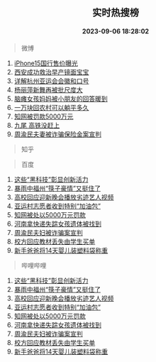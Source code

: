 <div align="center"><h2>实时热搜榜</h2><h4>2023-09-06 18:28:02</h4></div>

> 微博  

1. [iPhone15国行售价曝光](https://s.weibo.com/weibo?q=%23iPhone15%E5%9B%BD%E8%A1%8C%E5%94%AE%E4%BB%B7%E6%9B%9D%E5%85%89%23&t=31&band_rank=1&Refer=top)<br />
2. [西安成功救治早产镜面宝宝](https://s.weibo.com/weibo?q=%23%E8%A5%BF%E5%AE%89%E6%88%90%E5%8A%9F%E6%95%91%E6%B2%BB%E6%97%A9%E4%BA%A7%E9%95%9C%E9%9D%A2%E5%AE%9D%E5%AE%9D%23&t=31&band_rank=2&Refer=top)<br />
3. [详解杭州亚运会会徽和口号](https://s.weibo.com/weibo?q=%23%E8%AF%A6%E8%A7%A3%E6%9D%AD%E5%B7%9E%E4%BA%9A%E8%BF%90%E4%BC%9A%E4%BC%9A%E5%BE%BD%E5%92%8C%E5%8F%A3%E5%8F%B7%23&t=31&band_rank=3&Refer=top)<br />
4. [杨丽萍新舞再被批尺度大](https://s.weibo.com/weibo?q=%23%E6%9D%A8%E4%B8%BD%E8%90%8D%E6%96%B0%E8%88%9E%E5%86%8D%E8%A2%AB%E6%89%B9%E5%B0%BA%E5%BA%A6%E5%A4%A7%23&t=31&band_rank=4&Refer=top)<br />
5. [脑瘫女孩妈妈被小朋友的回答暖到](https://s.weibo.com/weibo?q=%23%E8%84%91%E7%98%AB%E5%A5%B3%E5%AD%A9%E5%A6%88%E5%A6%88%E8%A2%AB%E5%B0%8F%E6%9C%8B%E5%8F%8B%E7%9A%84%E5%9B%9E%E7%AD%94%E6%9A%96%E5%88%B0%23&t=31&band_rank=5&Refer=top)<br />
6. [一万块回农村可以躺平多久](https://s.weibo.com/weibo?q=%23%E4%B8%80%E4%B8%87%E5%9D%97%E5%9B%9E%E5%86%9C%E6%9D%91%E5%8F%AF%E4%BB%A5%E8%BA%BA%E5%B9%B3%E5%A4%9A%E4%B9%85%23&t=31&band_rank=6&Refer=top)<br />
7. [知网被罚款5000万元](https://s.weibo.com/weibo?q=%23%E7%9F%A5%E7%BD%91%E8%A2%AB%E7%BD%9A%E6%AC%BE5000%E4%B8%87%E5%85%83%23&t=31&band_rank=7&Refer=top)<br />
8. [九尾 高铁没赶上](https://s.weibo.com/weibo?q=%E4%B9%9D%E5%B0%BE%20%E9%AB%98%E9%93%81%E6%B2%A1%E8%B5%B6%E4%B8%8A&t=31&band_rank=8&Refer=top)<br />
9. [周渝民夫妻被诈骗保险金案宣判](https://s.weibo.com/weibo?q=%23%E5%91%A8%E6%B8%9D%E6%B0%91%E5%A4%AB%E5%A6%BB%E8%A2%AB%E8%AF%88%E9%AA%97%E4%BF%9D%E9%99%A9%E9%87%91%E6%A1%88%E5%AE%A3%E5%88%A4%23&t=31&band_rank=9&Refer=top)<br />

> 知乎  


> 百度  

1. [这些“黑科技”彰显创新活力](https://www.baidu.com/s?wd=%E8%BF%99%E4%BA%9B%E2%80%9C%E9%BB%91%E7%A7%91%E6%8A%80%E2%80%9D%E5%BD%B0%E6%98%BE%E5%88%9B%E6%96%B0%E6%B4%BB%E5%8A%9B&sa=fyb_news&rsv_dl=fyb_news)<br />
2. [暴雨中福州“筷子豪情”又挺住了](https://www.baidu.com/s?wd=%E6%9A%B4%E9%9B%A8%E4%B8%AD%E7%A6%8F%E5%B7%9E%E2%80%9C%E7%AD%B7%E5%AD%90%E8%B1%AA%E6%83%85%E2%80%9D%E5%8F%88%E6%8C%BA%E4%BD%8F%E4%BA%86&sa=fyb_news&rsv_dl=fyb_news)<br />
3. [高校回应迎新晚会播放劣迹艺人视频](https://www.baidu.com/s?wd=%E9%AB%98%E6%A0%A1%E5%9B%9E%E5%BA%94%E8%BF%8E%E6%96%B0%E6%99%9A%E4%BC%9A%E6%92%AD%E6%94%BE%E5%8A%A3%E8%BF%B9%E8%89%BA%E4%BA%BA%E8%A7%86%E9%A2%91&sa=fyb_news&rsv_dl=fyb_news)<br />
4. [亚运村志愿者收到特别“加油包”](https://www.baidu.com/s?wd=%E4%BA%9A%E8%BF%90%E6%9D%91%E5%BF%97%E6%84%BF%E8%80%85%E6%94%B6%E5%88%B0%E7%89%B9%E5%88%AB%E2%80%9C%E5%8A%A0%E6%B2%B9%E5%8C%85%E2%80%9D&sa=fyb_news&rsv_dl=fyb_news)<br />
5. [知网被处以5000万元罚款](https://www.baidu.com/s?wd=%E7%9F%A5%E7%BD%91%E8%A2%AB%E5%A4%84%E4%BB%A55000%E4%B8%87%E5%85%83%E7%BD%9A%E6%AC%BE&sa=fyb_news&rsv_dl=fyb_news)<br />
6. [河南拿快递失踪女孩遗体被找到](https://www.baidu.com/s?wd=%E6%B2%B3%E5%8D%97%E6%8B%BF%E5%BF%AB%E9%80%92%E5%A4%B1%E8%B8%AA%E5%A5%B3%E5%AD%A9%E9%81%97%E4%BD%93%E8%A2%AB%E6%89%BE%E5%88%B0&sa=fyb_news&rsv_dl=fyb_news)<br />
7. [周渝民夫妇被诈骗案宣判](https://www.baidu.com/s?wd=%E5%91%A8%E6%B8%9D%E6%B0%91%E5%A4%AB%E5%A6%87%E8%A2%AB%E8%AF%88%E9%AA%97%E6%A1%88%E5%AE%A3%E5%88%A4&sa=fyb_news&rsv_dl=fyb_news)<br />
8. [校方回应教材丢失由学生买单](https://www.baidu.com/s?wd=%E6%A0%A1%E6%96%B9%E5%9B%9E%E5%BA%94%E6%95%99%E6%9D%90%E4%B8%A2%E5%A4%B1%E7%94%B1%E5%AD%A6%E7%94%9F%E4%B9%B0%E5%8D%95&sa=fyb_news&rsv_dl=fyb_news)<br />
9. [新手爸爸将14天婴儿装塑料袋称重](https://www.baidu.com/s?wd=%E6%96%B0%E6%89%8B%E7%88%B8%E7%88%B8%E5%B0%8614%E5%A4%A9%E5%A9%B4%E5%84%BF%E8%A3%85%E5%A1%91%E6%96%99%E8%A2%8B%E7%A7%B0%E9%87%8D&sa=fyb_news&rsv_dl=fyb_news)<br />

> 哔哩哔哩  

1. [这些“黑科技”彰显创新活力](https://www.baidu.com/s?wd=%E8%BF%99%E4%BA%9B%E2%80%9C%E9%BB%91%E7%A7%91%E6%8A%80%E2%80%9D%E5%BD%B0%E6%98%BE%E5%88%9B%E6%96%B0%E6%B4%BB%E5%8A%9B&sa=fyb_news&rsv_dl=fyb_news)<br />
2. [暴雨中福州“筷子豪情”又挺住了](https://www.baidu.com/s?wd=%E6%9A%B4%E9%9B%A8%E4%B8%AD%E7%A6%8F%E5%B7%9E%E2%80%9C%E7%AD%B7%E5%AD%90%E8%B1%AA%E6%83%85%E2%80%9D%E5%8F%88%E6%8C%BA%E4%BD%8F%E4%BA%86&sa=fyb_news&rsv_dl=fyb_news)<br />
3. [高校回应迎新晚会播放劣迹艺人视频](https://www.baidu.com/s?wd=%E9%AB%98%E6%A0%A1%E5%9B%9E%E5%BA%94%E8%BF%8E%E6%96%B0%E6%99%9A%E4%BC%9A%E6%92%AD%E6%94%BE%E5%8A%A3%E8%BF%B9%E8%89%BA%E4%BA%BA%E8%A7%86%E9%A2%91&sa=fyb_news&rsv_dl=fyb_news)<br />
4. [亚运村志愿者收到特别“加油包”](https://www.baidu.com/s?wd=%E4%BA%9A%E8%BF%90%E6%9D%91%E5%BF%97%E6%84%BF%E8%80%85%E6%94%B6%E5%88%B0%E7%89%B9%E5%88%AB%E2%80%9C%E5%8A%A0%E6%B2%B9%E5%8C%85%E2%80%9D&sa=fyb_news&rsv_dl=fyb_news)<br />
5. [知网被处以5000万元罚款](https://www.baidu.com/s?wd=%E7%9F%A5%E7%BD%91%E8%A2%AB%E5%A4%84%E4%BB%A55000%E4%B8%87%E5%85%83%E7%BD%9A%E6%AC%BE&sa=fyb_news&rsv_dl=fyb_news)<br />
6. [河南拿快递失踪女孩遗体被找到](https://www.baidu.com/s?wd=%E6%B2%B3%E5%8D%97%E6%8B%BF%E5%BF%AB%E9%80%92%E5%A4%B1%E8%B8%AA%E5%A5%B3%E5%AD%A9%E9%81%97%E4%BD%93%E8%A2%AB%E6%89%BE%E5%88%B0&sa=fyb_news&rsv_dl=fyb_news)<br />
7. [周渝民夫妇被诈骗案宣判](https://www.baidu.com/s?wd=%E5%91%A8%E6%B8%9D%E6%B0%91%E5%A4%AB%E5%A6%87%E8%A2%AB%E8%AF%88%E9%AA%97%E6%A1%88%E5%AE%A3%E5%88%A4&sa=fyb_news&rsv_dl=fyb_news)<br />
8. [校方回应教材丢失由学生买单](https://www.baidu.com/s?wd=%E6%A0%A1%E6%96%B9%E5%9B%9E%E5%BA%94%E6%95%99%E6%9D%90%E4%B8%A2%E5%A4%B1%E7%94%B1%E5%AD%A6%E7%94%9F%E4%B9%B0%E5%8D%95&sa=fyb_news&rsv_dl=fyb_news)<br />
9. [新手爸爸将14天婴儿装塑料袋称重](https://www.baidu.com/s?wd=%E6%96%B0%E6%89%8B%E7%88%B8%E7%88%B8%E5%B0%8614%E5%A4%A9%E5%A9%B4%E5%84%BF%E8%A3%85%E5%A1%91%E6%96%99%E8%A2%8B%E7%A7%B0%E9%87%8D&sa=fyb_news&rsv_dl=fyb_news)<br />
